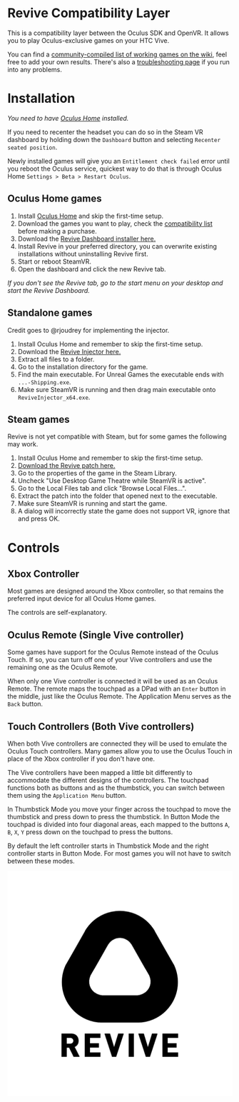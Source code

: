 # Revive Compatibility Layer

This is a compatibility layer between the Oculus SDK and OpenVR. It allows you to play Oculus-exclusive games on your HTC Vive.

You can find a [community-compiled list of working games on the wiki](https://github.com/LibreVR/Revive/wiki/Compatibility-list), feel free to add your own results. There's also a [troubleshooting page](https://github.com/LibreVR/Revive/wiki/Troubleshooting) if you run into any problems.

# Installation

*You need to have [Oculus Home](https://www.oculus.com/en-us/setup/) installed.*

If you need to recenter the headset you can do so in the Steam VR dashboard by holding down the `Dashboard` button and selecting `Recenter seated position`.

Newly installed games will give you an `Entitlement check failed` error until you reboot the Oculus service, quickest way to do that is through Oculus Home `Settings > Beta > Restart Oculus`.

## Oculus Home games

1. Install [Oculus Home](https://www.oculus.com/en-us/setup/) and skip the first-time setup.
2. Download the games you want to play, check the [compatibility list](https://github.com/LibreVR/Revive/wiki/Compatibility-list) before making a purchase.
3. Download the [Revive Dashboard installer here.](https://github.com/LibreVR/Revive/releases/download/0.9.7/ReviveInstaller.exe)
4. Install Revive in your preferred directory, you can overwrite existing installations without uninstalling Revive first.
5. Start or reboot SteamVR.
6. Open the dashboard and click the new Revive tab.

*If you don't see the Revive tab, go to the start menu on your desktop and start the Revive Dashboard.*

## Standalone games

Credit goes to @rjoudrey for implementing the injector.

1. Install Oculus Home and remember to skip the first-time setup.
2. Download the [Revive Injector here.](https://github.com/LibreVR/Revive/releases/download/0.9.7/ReviveInjector.zip)
3. Extract all files to a folder.
4. Go to the installation directory for the game.
5. Find the main executable. For Unreal Games the executable ends with `...-Shipping.exe`.
6. Make sure SteamVR is running and then drag main executable onto `ReviveInjector_x64.exe`.

## Steam games

Revive is not yet compatible with Steam, but for some games the following may work.

1. Install Oculus Home and remember to skip the first-time setup.
2. [Download the Revive patch here.](https://github.com/LibreVR/Revive/releases/download/0.9.7/RevivePatch.zip)
3. Go to the properties of the game in the Steam Library.
4. Uncheck "Use Desktop Game Theatre while SteamVR is active".
5. Go to the Local Files tab and click "Browse Local Files...".
6. Extract the patch into the folder that opened next to the executable.
7. Make sure SteamVR is running and start the game.
8. A dialog will incorrectly state the game does not support VR, ignore that and press OK.

# Controls

## Xbox Controller

Most games are designed around the Xbox controller, so that remains the preferred input device for all Oculus Home games.

The controls are self-explanatory.

## Oculus Remote (Single Vive controller)

Some games have support for the Oculus Remote instead of the Oculus Touch. If so, you can turn off one of your Vive controllers and use the remaining one as the Oculus Remote.

When only one Vive controller is connected it will be used as an Oculus Remote. The remote maps the touchpad as a DPad with an `Enter` button in the middle, just like the Oculus Remote. The Application Menu serves as the `Back` button.

## Touch Controllers (Both Vive controllers)

When both Vive controllers are connected they will be used to emulate the Oculus Touch controllers. Many games allow you to use the Oculus Touch in place of the Xbox controller if you don't have one.

The Vive controllers have been mapped a little bit differently to accommodate the different designs of the controllers. The touchpad functions both as buttons and as the thumbstick, you can switch between them using the `Application Menu` button.

In Thumbstick Mode you move your finger across the touchpad to move the thumbstick and press down to press the thumbstick. In Button Mode the touchpad is divided into four diagonal areas, each mapped to the buttons `A`, `B`, `X`, `Y` press down on the touchpad to press the buttons.

By default the left controller starts in Thumbstick Mode and the right controller starts in Button Mode. For most games you will not have to switch between these modes.

![logo](revive_black.png)

